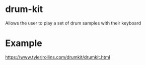 # drum-kit
Allows the user to play a set of drum samples with their keyboard

# Example

https://www.tylerjrollins.com/drumkit/drumkit.html


